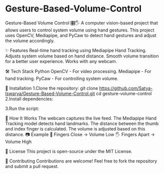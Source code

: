 # Gesture-Based-Volume-Control
Gesture-Based Volume Control 🎛️🖐️
A computer vision-based project that allows users to control system volume using hand gestures. This project uses OpenCV, Mediapipe, and PyCaw to detect hand gestures and adjust the volume accordingly.

✨ Features
Real-time hand tracking using Mediapipe Hand Tracking.
Adjusts system volume based on hand distance.
Smooth volume transition for a better user experience.
Works with any webcam.

🛠️ Tech Stack
Python
OpenCV - For video processing.
Mediapipe - For hand tracking.
PyCaw - For controlling system volume.

🔧 Installation
1.Clone the repository:
git clone https://github.com/Satya-Iswarya/Gesture-Based-Volume-Control.git
cd gesture-volume-control
2.Install dependencies:

3.Run the script:





📌 How It Works
The webcam captures the live feed.
The Mediapipe Hand Tracking model detects hand landmarks.
The distance between the thumb and index finger is calculated.
The volume is adjusted based on this distance.
📷 Example
🤏 Fingers Close → Volume Low
🖐️ Fingers Apart → Volume High

📜 License
This project is open-source under the MIT License.

🤝 Contributing
Contributions are welcome! Feel free to fork the repository and submit a pull request.
